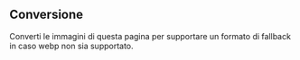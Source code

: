 ## Conversione

Converti le immagini di questa pagina per supportare un formato di fallback in caso webp non sia supportato.
